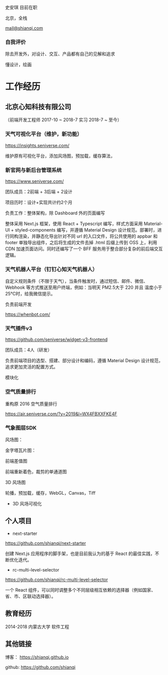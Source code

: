 史安琪 目前在职

北京，全栈

mail@shianqi.com

### 自我评价

除去开发外，对设计、交互、产品都有自己的见解和追求

懂设计，绘画

# 工作经历

## 北京心知科技有限公司

（前端开发工程师 2017-10 ~ 2018-7 实习 2018-7 ~ 至今）

### 天气可视化平台（维护，新功能）
https://insights.seniverse.com/

维护原有可视化平台，添加风场图，预加载，缓存算法，

### 新官网与新后台管理系统
https://www.seniverse.com/

团队成员：2前端 + 3后端 + 2设计

项目历时：设计+实现共计约2个月

负责工作：整体架构，除 Dashboard 外的页面编写

整体采用 Next.js 框架，使用 React + Typescript 编写，样式方面采用 Material-UI + styled-components 编写，并遵循 Material Design 设计规范。部署时，进行同构渲染，并静态化导出针对不同 url 的入口文件，将公共使用的 appbar 和 footer 单独导出组件，之后将生成的文件去掉 .html 后缀上传到 OSS 上，利用 CDN 加速页面访问。同时还编写了一个 BFF 服务用于整合部分复杂的前后端交互逻辑。

<!-- 优点：拥有 SPA 的所有优点，并且不需要维护单独的渲染服务器。 -->

### 天气机器人平台（钉钉心知天气机器人）

自定义规则条件（不限于天气），当条件触发时，通过短信、邮件、微信、Webhook 等方式推送至用户终端，例如：当明天 PM2.5大于 220 并且 温度小于25℃时，给我微信提示。

负责前端开发

https://whenbot.com/

### 天气插件v3

https://github.com/seniverse/widget-v3-frontend

团队成员：4人（研发）

负责前端项目的选型、搭建、部分设计和编码，遵循 Material Design 设计规范，追求更加灵活的配置方式。

模块化

### 空气质量排行

重构原 2016 空气质量排行

https://air.seniverse.com/?y=2019&l=WX4FBXXFKE4F

### 气象图层SDK

风场图：

金字塔瓦片图：

前端差值图

前端重新着色，裁剪的单通道图

3D 风场图

轮播，预加载，缓存，WebGL，Canvas，Tiff

- 3D 风场可视化

## 个人项目

- next-starter

https://github.com/shianqi/next-starter

创建 Next.js 应用程序的脚手架，也是目前我认为的基于 React 的最佳实践，不断优化迭代。

- rc-multi-level-selector

https://github.com/shianqi/rc-multi-level-selector

一个 React 组件，可以同时调整多个不同层级相互依赖的选择器（例如国家、省、市、区联动选择器）。

## 教育经历

2014-2018 内蒙古大学 软件工程

## 其他链接

博客：
https://shianqi.github.io

github:
https://github.com/shianqi

